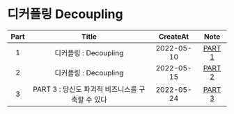 # 디커플링 Decoupling

| Part |                      Title                       |  CreateAt  |        Note         |
| :--: | :----------------------------------------------: | :--------: | :-----------------: |
|  1   |              디커플링 : Decoupling               | 2022-05-10 | [PART 1](part01.md) |
|  2   |              디커플링 : Decoupling               | 2022-05-15 | [PART 2](part02.md) |
|  3   | PART 3 : 당신도 파괴적 비즈니스를 구축할 수 있다 | 2022-05-24 |  [PART 3](part03)   |
